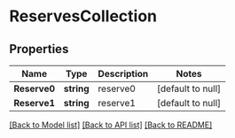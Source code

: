 # ReservesCollection

## Properties
Name | Type | Description | Notes
------------ | ------------- | ------------- | -------------
**Reserve0** | **string** | reserve0 | [default to null]
**Reserve1** | **string** | reserve1 | [default to null]

[[Back to Model list]](../README.md#documentation-for-models) [[Back to API list]](../README.md#documentation-for-api-endpoints) [[Back to README]](../README.md)

